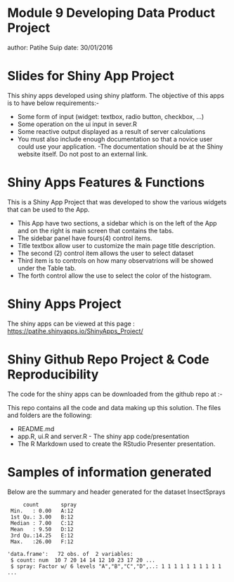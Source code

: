 Module 9 Developing Data Product Project
========================================================
author: Patihe Suip 
date: 30/01/2016

Slides for Shiny App Project
========================================================

This shiny apps developed using shiny platform. The objective of this apps is to have below requirements:-

- Some form of input (widget: textbox, radio button, checkbox, ...)
- Some operation on the ui input in sever.R
- Some reactive output displayed as a result of server calculations
- You must also include enough documentation so that a novice user could use your application.
-The documentation should be at the Shiny website itself. Do not post to an external link.

Shiny Apps Features & Functions
========================================================

This is a Shiny App Project that was developed to show the various widgets that can be used to the App.

- This App have two sections, a sidebar which is on the left of the App and on the right is main screen that contains the tabs.
- The sidebar panel have fours(4) control items.
- Title textbox allow user to customize the main page title description.
- The second (2) control item allows the user to select dataset
- Third item is to controls on how many observatrions will be showed under the Table tab.
- The forth control allow the use to select the color of the histogram. 


Shiny Apps Project
========================================================

The shiny apps can be viewed at this page : https://patihe.shinyapps.io/ShinyApps_Project/


Shiny Github Repo Project & Code Reproducibility
========================================================

The code for the shiny apps can be downloaded from the github repo at :-


This repo contains all the code and data making up this solution. The files and folders are the following:

- README.md
- app.R, ui.R and server.R - The shiny app code/presentation 
- The R Markdown used to create the RStudio Presenter presentation.

Samples of information generated
========================================================
Below are the summary and header generated for the dataset InsectSprays 


```
     count       spray 
 Min.   : 0.00   A:12  
 1st Qu.: 3.00   B:12  
 Median : 7.00   C:12  
 Mean   : 9.50   D:12  
 3rd Qu.:14.25   E:12  
 Max.   :26.00   F:12  
```

```
'data.frame':	72 obs. of  2 variables:
 $ count: num  10 7 20 14 14 12 10 23 17 20 ...
 $ spray: Factor w/ 6 levels "A","B","C","D",..: 1 1 1 1 1 1 1 1 1 1 ...
```

